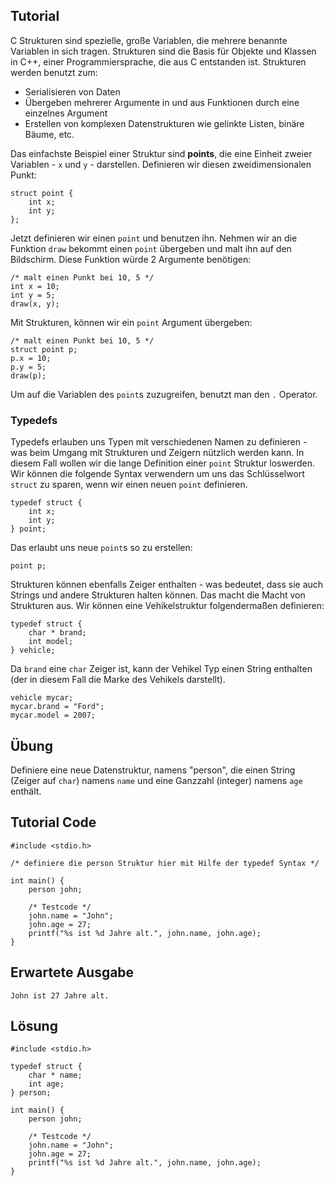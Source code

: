 Tutorial
--------

C Strukturen sind spezielle, große Variablen, die mehrere benannte Variablen in sich tragen. Strukturen sind die Basis für Objekte und Klassen in C++, einer Programmiersprache, die aus C entstanden ist.
Strukturen werden benutzt zum:

* Serialisieren von Daten
* Übergeben mehrerer Argumente in und aus Funktionen durch eine einzelnes Argument
* Erstellen von komplexen Datenstrukturen wie gelinkte Listen, binäre Bäume, etc.

Das einfachste Beispiel einer Struktur sind **points**, die eine Einheit zweier Variablen - `x` und `y` - darstellen. Definieren wir diesen zweidimensionalen Punkt:

    struct point {
        int x;
        int y;
    };

Jetzt definieren wir einen `point` und benutzen ihn. Nehmen wir an die Funktion `draw` bekommt einen `point` übergeben und malt ihn auf den Bildschirm. Diese Funktion würde 2 Argumente benötigen:

    /* malt einen Punkt bei 10, 5 */
    int x = 10;
    int y = 5;
    draw(x, y);

Mit Strukturen, können wir ein `point` Argument übergeben:

    /* malt einen Punkt bei 10, 5 */
    struct point p;
    p.x = 10;
    p.y = 5;
    draw(p);

Um auf die Variablen des `point`s zuzugreifen, benutzt man den `.` Operator.

### Typedefs

Typedefs erlauben uns Typen mit verschiedenen Namen zu definieren - was beim Umgang mit Strukturen und Zeigern nützlich werden kann. In diesem Fall wollen wir die lange Definition einer `point` Struktur loswerden. Wir können die folgende Syntax verwendern um uns das Schlüsselwort `struct` zu sparen, wenn wir einen neuen `point` definieren.

    typedef struct {
        int x;
        int y;
    } point;

Das erlaubt uns neue `point`s so zu erstellen:

    point p;

Strukturen können ebenfalls Zeiger enthalten - was bedeutet, dass sie auch Strings und andere Strukturen halten können. Das macht die Macht von Strukturen aus. Wir können eine Vehikelstruktur folgendermaßen definieren:

    typedef struct {
        char * brand;
        int model;
    } vehicle;

Da `brand` eine `char` Zeiger ist, kann der Vehikel Typ einen String enthalten (der in diesem Fall die Marke des Vehikels darstellt).

    vehicle mycar;
    mycar.brand = "Ford";
    mycar.model = 2007;

Übung
-----

Definiere eine neue Datenstruktur, namens "person", die einen String (Zeiger auf `char`) namens `name` und eine Ganzzahl (integer) namens `age` enthält.

Tutorial Code
-------------

    #include <stdio.h>

    /* definiere die person Struktur hier mit Hilfe der typedef Syntax */

    int main() {
        person john;

        /* Testcode */
        john.name = "John";
        john.age = 27;
        printf("%s ist %d Jahre alt.", john.name, john.age);
    }

Erwartete Ausgabe
-----------------

    John ist 27 Jahre alt.

Lösung
------

    #include <stdio.h>

    typedef struct {
        char * name;
        int age;
    } person;

    int main() {
        person john;

        /* Testcode */
        john.name = "John";
        john.age = 27;
        printf("%s ist %d Jahre alt.", john.name, john.age);
    }
